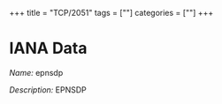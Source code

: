 +++
title = "TCP/2051"
tags = [""]
categories = [""]
+++

# IANA Data

_Name:_ epnsdp

_Description:_ EPNSDP


